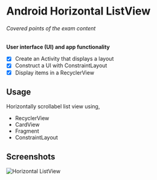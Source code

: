 # Android Horizontal ListView 

###### Covered points of the exam content 

**User interface (UI) and app functionality**
- [x] Create an Activity that displays a layout
- [x] Construct a UI with ConstraintLayout
- [x] Display items in a RecyclerView

## Usage
Horizontally scrollabel list view using,
* RecyclerView 
* CardView 
* Fragment 
* ConstraintLayout


## Screenshots
![Horizontal ListView](https://mir-s3-cdn-cf.behance.net/project_modules/fs/77d4cb68918033.5b6db8bd5bb60.jpg)






